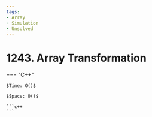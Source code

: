 ```yaml
---
tags:
- Array
- Simulation
- Unsolved
---
```



# 1243. Array Transformation

=== "C++"

    $Time: O()$

    $Space: O()$

    ```c++
    ```